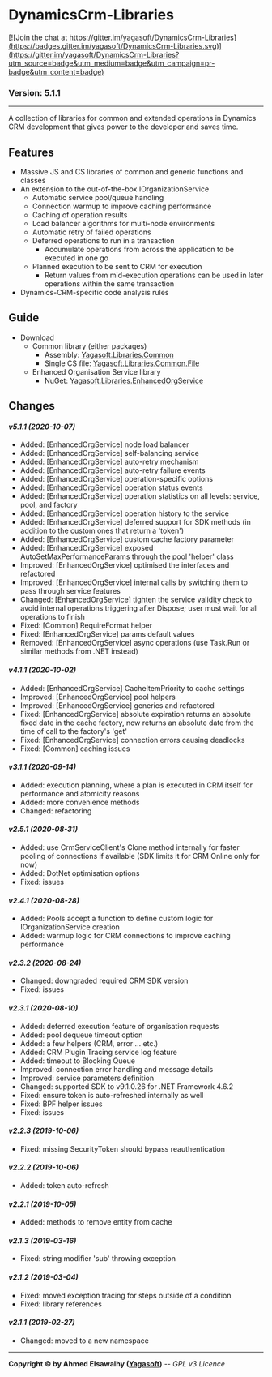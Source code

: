 # DynamicsCrm-Libraries

[![Join the chat at https://gitter.im/yagasoft/DynamicsCrm-Libraries](https://badges.gitter.im/yagasoft/DynamicsCrm-Libraries.svg)](https://gitter.im/yagasoft/DynamicsCrm-Libraries?utm_source=badge&utm_medium=badge&utm_campaign=pr-badge&utm_content=badge)

### Version: 5.1.1
---

A collection of libraries for common and extended operations in Dynamics CRM development that gives power to the developer and saves time.

## Features

  + Massive JS and CS libraries of common and generic functions and classes
  + An extension to the out-of-the-box IOrganizationService
    + Automatic service pool/queue handling
    + Connection warmup to improve caching performance
    + Caching of operation results
    + Load balancer algorithms for multi-node environments
    + Automatic retry of failed operations
    + Deferred operations to run in a transaction
      + Accumulate operations from across the application to be executed in one go
    + Planned execution to be sent to CRM for execution
      + Return values from mid-execution operations can be used in later operations within the same transaction
  + Dynamics-CRM-specific code analysis rules

## Guide

  + Download
    + Common library (either packages)
      + Assembly: [Yagasoft.Libraries.Common](https://www.nuget.org/packages/Yagasoft.Libraries.Common)
      + Single CS file: [Yagasoft.Libraries.Common.File](https://www.nuget.org/packages/Yagasoft.Libraries.Common.File)
    + Enhanced Organisation Service library
      + NuGet: [Yagasoft.Libraries.EnhancedOrgService](https://www.nuget.org/packages/Yagasoft.Libraries.EnhancedOrgService)

## Changes

#### _v5.1.1 (2020-10-07)_
+ Added: [EnhancedOrgService] node load balancer
+ Added: [EnhancedOrgService] self-balancing service
+ Added: [EnhancedOrgService] auto-retry mechanism
+ Added: [EnhancedOrgService] auto-retry failure events
+ Added: [EnhancedOrgService] operation-specific options
+ Added: [EnhancedOrgService] operation status events
+ Added: [EnhancedOrgService] operation statistics on all levels: service, pool, and factory
+ Added: [EnhancedOrgService] operation history to the service
+ Added: [EnhancedOrgService] deferred support for SDK methods (in addition to the custom ones that return a 'token')
+ Added: [EnhancedOrgService] custom cache factory parameter
+ Added: [EnhancedOrgService] exposed AutoSetMaxPerformanceParams through the pool 'helper' class
+ Improved: [EnhancedOrgService] optimised the interfaces and refactored
+ Improved: [EnhancedOrgService] internal calls by switching them to pass through service features
+ Changed: [EnhancedOrgService] tighten the service validity check to avoid internal operations triggering after Dispose; user must wait for all operations to finish
+ Fixed: [Common] RequireFormat helper
+ Fixed: [EnhancedOrgService] params default values
+ Removed: [EnhancedOrgService] async operations (use Task.Run or similar methods from .NET instead)
#### _v4.1.1 (2020-10-02)_
+ Added: [EnhancedOrgService] CacheItemPriority to cache settings
+ Improved: [EnhancedOrgService] pool helpers
+ Improved: [EnhancedOrgService] generics and refactored
+ Fixed: [EnhancedOrgService] absolute expiration returns an absolute fixed date in the cache factory, now returns an absolute date from the time of call to the factory's 'get'
+ Fixed: [EnhancedOrgService] connection errors causing deadlocks
+ Fixed: [Common] caching issues
#### _v3.1.1 (2020-09-14)_
+ Added: execution planning, where a plan is executed in CRM itself for performance and atomicity reasons
+ Added: more convenience methods
+ Changed: refactoring
#### _v2.5.1 (2020-08-31)_
+ Added: use CrmServiceClient's Clone method internally for faster pooling of connections if available (SDK limits it for CRM Online only for now)
+ Added: DotNet optimisation options
+ Fixed: issues
#### _v2.4.1 (2020-08-28)_
+ Added: Pools accept a function to define custom logic for IOrganizationService creation
+ Added: warmup logic for CRM connections to improve caching performance
#### _v2.3.2 (2020-08-24)_
+ Changed: downgraded required CRM SDK version
+ Fixed: issues
#### _v2.3.1 (2020-08-10)_
+ Added: deferred execution feature of organisation requests
+ Added: pool dequeue timeout option
+ Added: a few helpers (CRM, error ... etc.)
+ Added: CRM Plugin Tracing service log feature
+ Added: timeout to Blocking Queue
+ Improved: connection error handling and message details
+ Improved: service parameters definition
+ Changed: supported SDK to v9.1.0.26 for .NET Framework 4.6.2
+ Fixed: ensure token is auto-refreshed internally as well
+ Fixed: BPF helper issues
+ Fixed: issues
#### _v2.2.3 (2019-10-06)_
+ Fixed: missing SecurityToken should bypass reauthentication
#### _v2.2.2 (2019-10-06)_
+ Added: token auto-refresh
#### _v2.2.1 (2019-10-05)_
+ Added: methods to remove entity from cache
#### _v2.1.3 (2019-03-16)_
+ Fixed: string modifier 'sub' throwing exception
#### _v2.1.2 (2019-03-04)_
+ Fixed: moved exception tracing for steps outside of a condition
+ Fixed: library references
#### _v2.1.1 (2019-02-27)_
+ Changed: moved to a new namespace

---
**Copyright &copy; by Ahmed Elsawalhy ([Yagasoft](http://yagasoft.com))** -- _GPL v3 Licence_
